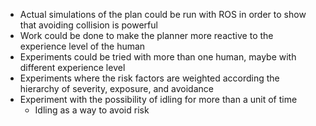 - Actual simulations of the plan could be run with ROS in order to show that avoiding collision is powerful
- Work could be done to make the planner more reactive to the experience level of the human
- Experiments could be tried with more than one human, maybe with different experience level
- Experiments where the risk factors are weighted according the hierarchy of severity, exposure, and avoidance
- Experiment with the possibility of idling for more than a unit of time
    - Idling as a way to avoid risk